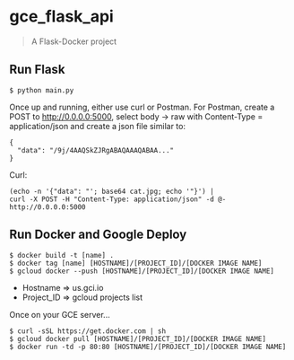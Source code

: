 # gce_flask_api

> A Flask-Docker project

## Run Flask

```
$ python main.py
```
Once up and running, either use curl or Postman. For Postman, create a POST
to http://0.0.0.0:5000, select body -> raw with Content-Type = application/json
and create a json file similar to:

```
{
  "data": "/9j/4AAQSkZJRgABAQAAAQABAA..."
}
```

Curl:
```
(echo -n '{"data": "'; base64 cat.jpg; echo '"}') |
curl -X POST -H "Content-Type: application/json" -d @- http://0.0.0.0:5000
```

## Run Docker and Google Deploy

```
$ docker build -t [name] .
$ docker tag [name] [HOSTNAME]/[PROJECT_ID]/[DOCKER IMAGE NAME]
$ gcloud docker --push [HOSTNAME]/[PROJECT_ID]/[DOCKER IMAGE NAME]
```
- Hostname => us.gci.io
- Project_ID => gcloud projects list

Once on your GCE server...
```
$ curl -sSL https://get.docker.com | sh
$ gcloud docker pull [HOSTNAME]/[PROJECT_ID]/[DOCKER IMAGE NAME]
$ docker run -td -p 80:80 [HOSTNAME]/[PROJECT_ID]/[DOCKER IMAGE NAME]
```
